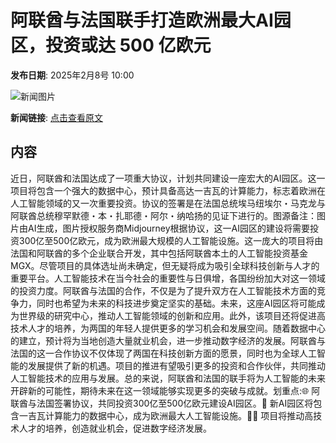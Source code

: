 # ​阿联酋与法国联手打造欧洲最大AI园区，投资或达 500 亿欧元

**发布日期**: 2025年2月8号 10:00

![新闻图片](https://pic.chinaz.com/picmap/202412271635326771_0.jpg)

**新闻链接**: [点击查看原文](https://www.aibase.com/zh/news/15161)

## 内容

近日，阿联酋和法国达成了一项重大协议，计划共同建设一座宏大的AI园区。这一项目将包含一个强大的数据中心，预计具备高达一吉瓦的计算能力，标志着欧洲在人工智能领域的又一次重要投资。协议的签署是在法国总统埃马纽埃尔・马克龙与阿联酋总统穆罕默德・本・扎耶德・阿尔・纳哈扬的见证下进行的。图源备注：图片由AI生成，图片授权服务商Midjourney根据协议，这一AI园区的建设将需要投资300亿至500亿欧元，成为欧洲最大规模的人工智能设施。这一庞大的项目将由法国和阿联酋的多个企业联合开发，其中包括阿联酋本土的人工智能投资基金 MGX。尽管项目的具体选址尚未确定，但无疑将成为吸引全球科技创新与人才的重要平台。人工智能技术在当今社会的重要性与日俱增，各国纷纷加大对这一领域的投资力度。阿联酋与法国的合作，不仅是为了提升双方在人工智能技术方面的竞争力，同时也希望为未来的科技进步奠定坚实的基础。未来，这座AI园区将可能成为世界级的研究中心，推动人工智能领域的创新和应用。此外，该项目还将促进高技术人才的培养，为两国的年轻人提供更多的学习机会和发展空间。随着数据中心的建立，预计将为当地创造大量就业机会，进一步推动数字经济的发展。阿联酋与法国的这一合作协议不仅体现了两国在科技创新方面的愿景，同时也为全球人工智能的发展提供了新的机遇。项目的推进有望吸引更多的投资和合作伙伴，共同推动人工智能技术的应用与发展。总的来说，阿联酋和法国的联手将为人工智能的未来开辟新的可能性，期待未来在这一领域能够实现更多的突破与成就。划重点:🌐 阿联酋与法国签署协议，共同投资300亿至500亿欧元建设AI园区。💾 新AI园区将包含一吉瓦计算能力的数据中心，成为欧洲最大人工智能设施。👩‍🎓 项目将推动高技术人才的培养，创造就业机会，促进数字经济发展。
